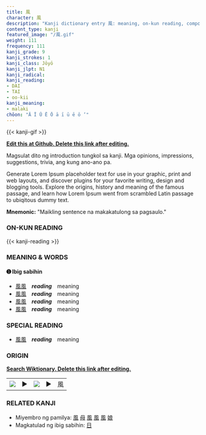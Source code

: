 ```yaml
---
title: 風
character: 風
description: "Kanji dictionary entry 風: meaning, on-kun reading, compounds, origin, related kanji"
content_type: kanji
featured_image: "/風.gif"
weight: 111
frequency: 111
kanji_grade: 9
kanji_strokes: 1
kanji_class: Jōyō
kanji_jlpt: N1
kanji_radical: 
kanji_reading: 
- DAI
- TAI
- oo-kii
kanji_meaning:
- malaki
chōon: "Ā Ī Ū Ē Ō ā ī ū ē ō ’"
---
```

[//]: # (Don't edit the line below. Kanji animated GIF code is automatically generated.)
{{< kanji-gif >}}

[//]: # (Edit below this line.)

**[Edit this at Github. Delete this link after editing.](https://github.com/tim0g/tim/tree/main/content/kanji/風/index.md)**

Magsulat dito ng introduction tungkol sa kanji. Mga opinions, impressions, suggestions, trivia, ang kung ano-ano pa.

Generate Lorem Ipsum placeholder text for use in your graphic, print and web layouts, and discover plugins for your favorite writing, design and blogging tools. Explore the origins, history and meaning of the famous passage, and learn how Lorem Ipsum went from scrambled Latin passage to ubiqitous dummy text.
 
**Mnemonic:** "Maikling sentence na makakatulong sa pagsaulo."

### ON-KUN READING

[//]: # (Don't edit the line below. ON-KUN READING code is automatically generated.)
{{< kanji-reading >}}

### MEANING & WORDS

#### ➊ **Ibig sabihin**
  - [風](../風)[風](../風)　***reading***　meaning
  - [風](../風)[風](../風)　***reading***　meaning
  - [風](../風)[風](../風)　***reading***　meaning
  - [風](../風)[風](../風)　***reading***　meaning

### SPECIAL READING
  - [風](../風)[風](../風)　***reading***　meaning

### ORIGIN

**[Search Wiktionary. Delete this link after editing.](https://wiktionary.org/wiki/風)**
<table class="kanji-table"><tr><td>
<img src="60px-風-bronze.svg.png">
</td><td>▶</td><td>
<img src="60px-風-oracle.svg.png">
</td><td>▶</td>
<td class="kanji-origin">風</td>
</tr></table>

### RELATED KANJI
- Miyembro ng pamilya: [風](../風) [母](../母) [風](../風) [風](../風) [風](../風) [娘](../娘)
- Magkatulad ng ibig sabihin: [日](../日)
